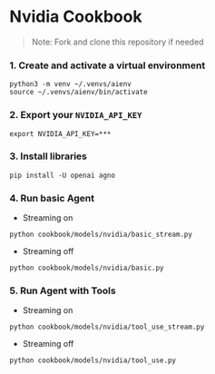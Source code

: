 # Nvidia Cookbook

> Note: Fork and clone this repository if needed

### 1. Create and activate a virtual environment

```shell
python3 -m venv ~/.venvs/aienv
source ~/.venvs/aienv/bin/activate
```

### 2. Export your `NVIDIA_API_KEY`

```shell
export NVIDIA_API_KEY=***
```

### 3. Install libraries

```shell
pip install -U openai agno
```

### 4. Run basic Agent

- Streaming on

```shell
python cookbook/models/nvidia/basic_stream.py
```

- Streaming off

```shell
python cookbook/models/nvidia/basic.py
```

### 5. Run Agent with Tools

- Streaming on

```shell
python cookbook/models/nvidia/tool_use_stream.py
```

- Streaming off

```shell
python cookbook/models/nvidia/tool_use.py
```
